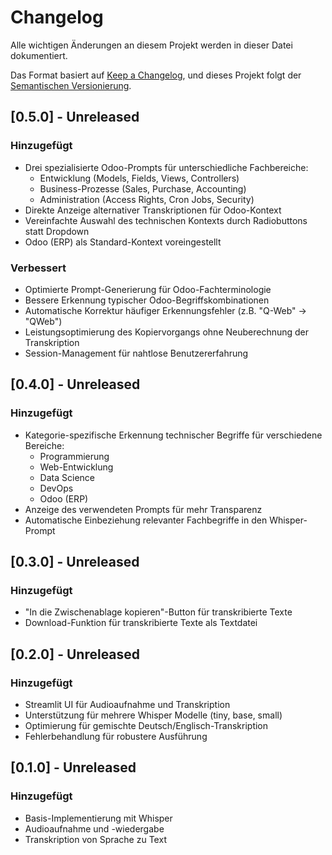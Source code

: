 # Changelog

Alle wichtigen Änderungen an diesem Projekt werden in dieser Datei dokumentiert.

Das Format basiert auf [Keep a Changelog](https://keepachangelog.com/de/1.0.0/),
und dieses Projekt folgt der [Semantischen Versionierung](https://semver.org/spec/v2.0.0.html).

## [0.5.0] - Unreleased

### Hinzugefügt
- Drei spezialisierte Odoo-Prompts für unterschiedliche Fachbereiche:
  - Entwicklung (Models, Fields, Views, Controllers)
  - Business-Prozesse (Sales, Purchase, Accounting)
  - Administration (Access Rights, Cron Jobs, Security)
- Direkte Anzeige alternativer Transkriptionen für Odoo-Kontext
- Vereinfachte Auswahl des technischen Kontexts durch Radiobuttons statt Dropdown
- Odoo (ERP) als Standard-Kontext voreingestellt

### Verbessert
- Optimierte Prompt-Generierung für Odoo-Fachterminologie
- Bessere Erkennung typischer Odoo-Begriffskombinationen
- Automatische Korrektur häufiger Erkennungsfehler (z.B. "Q-Web" → "QWeb")
- Leistungsoptimierung des Kopiervorgangs ohne Neuberechnung der Transkription
- Session-Management für nahtlose Benutzererfahrung

## [0.4.0] - Unreleased

### Hinzugefügt
- Kategorie-spezifische Erkennung technischer Begriffe für verschiedene Bereiche:
  - Programmierung
  - Web-Entwicklung
  - Data Science
  - DevOps
  - Odoo (ERP)
- Anzeige des verwendeten Prompts für mehr Transparenz
- Automatische Einbeziehung relevanter Fachbegriffe in den Whisper-Prompt

## [0.3.0] - Unreleased

### Hinzugefügt
- "In die Zwischenablage kopieren"-Button für transkribierte Texte
- Download-Funktion für transkribierte Texte als Textdatei

## [0.2.0] - Unreleased

### Hinzugefügt
- Streamlit UI für Audioaufnahme und Transkription
- Unterstützung für mehrere Whisper Modelle (tiny, base, small)
- Optimierung für gemischte Deutsch/Englisch-Transkription
- Fehlerbehandlung für robustere Ausführung

## [0.1.0] - Unreleased

### Hinzugefügt
- Basis-Implementierung mit Whisper
- Audioaufnahme und -wiedergabe
- Transkription von Sprache zu Text

